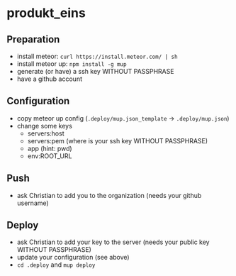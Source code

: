 # produkt_eins

## Preparation
- install meteor: `curl https://install.meteor.com/ | sh`
- install meteor up: `npm install -g mup`
- generate (or have) a ssh key WITHOUT PASSPHRASE
- have a github account

## Configuration
- copy meteor up config (`.deploy/mup.json_template` -> `.deploy/mup.json`)
- change some keys
    - servers:host
    - servers:pem (where is your ssh key WITHOUT PASSPHRASE)
    - app (hint: pwd)
    - env:ROOT_URL

## Push
- ask Christian to add you to the organization (needs your github username)

## Deploy
- ask Christian to add your key to the server (needs your public key WITHOUT PASSPHRASE)
- update your configuration (see above)
- `cd .deploy` and `mup deploy`
